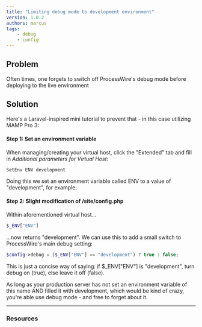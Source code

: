 ```yaml
---
title: "Limiting debug mode to development environment"
version: 1.0.2
authors: marcus
tags:
    - debug
    - config
---
```


## Problem

Often times, one forgets to switch off ProcessWire's debug mode before deploying to the live environment

## Solution

Here's a Laravel-inspired mini tutorial to prevent that - in this case utilizing MAMP Pro 3:

#### Step 1: Set an environment variable

When managing/creating your virtual host, click the "Extended" tab and fill in _Additional parameters for Virtual Host_:

```http
SetEnv ENV development
```

Doing this we set an environment variable called ENV to a value of "development", for example:

#### Step 2: Slight modification of /site/config.php

Within aforementioned virtual host...

```php
$_ENV["ENV"]
```

...now returns "development". We can use this to add a small switch to ProcessWire's main debug setting:

```php
$config->debug = ($_ENV["ENV"] == "development") ? true : false;
```

This is just a concise way of saying: if $\_ENV["ENV"] is "development", turn debug on (true), else leave it off (false).

As long as your production server has not set an environment variable of this name AND filled it with development, which would be kind of crazy, you're able use debug mode - and free to forget about it.

---

### Resources
